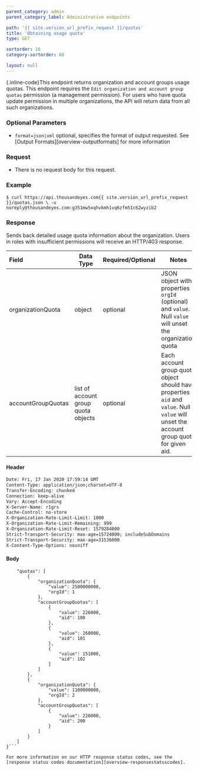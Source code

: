 ```yaml
---
parent_category: admin
parent_category_label: Administrative endpoints

path: '{{ site.version_url_prefix_request }}/quotas'
title: 'Obtaining usage quota'
type: GET

sortorder: 16
category-sortorder: 60

layout: null
---
```


{.inline-code}This endpoint returns organization and account groups usage quotas. This endpoint requires the `Edit organization and account group quotas` permission (a management permission). For users who have quota update permission in multiple organizations, the API will return data from all such organizations.

### Optional Parameters

* `format=json|xml` optional, specifies the format of output requested.  See [Output Formats][overview-outputformats] for more information

### Request

* There is no request body for this request.

### Example

`$ curl https://api.thousandeyes.com{{ site.version_url_prefix_request }}/quotas.json \
  -u noreply@thousandeyes.com:g351mw5xqhvkmh1vq6zfm51c62wyzib2`

### Response

Sends back detailed usage quota information about the organization.  Users in roles with insufficient permissions will receive an HTTP/403 response.

Field | Data Type | Required/Optional | Notes
:------------|-------------|-------------|-------------|
organizationQuota | object | optional | JSON object with properties `orgId` (optional) and `value`. Null `value` will unset the organization quota
accountGroupQuotas | list of account group quota objects | optional | Each account group quota object should have properties `aid` and `value`. Null `value` will unset the account group quota for given aid.

#### Header

```HTTP/1.1 200 OK
Date: Fri, 17 Jan 2020 17:59:14 GMT
Content-Type: application/json;charset=UTF-8
Transfer-Encoding: chunked
Connection: keep-alive
Vary: Accept-Encoding
X-Server-Name: r1grs
Cache-Control: no-store
X-Organization-Rate-Limit-Limit: 1000
X-Organization-Rate-Limit-Remaining: 999
X-Organization-Rate-Limit-Reset: 1579284000
Strict-Transport-Security: max-age=15724800; includeSubDomains
Strict-Transport-Security: max-age=31536000
X-Content-Type-Options: nosniff
```

#### Body

```{
    "quotas": [
        {
            "organizationQuota": {
                "value": 2500000000,
                "orgId": 1
            },
            "accountGroupQuotas": [
                {
                    "value": 226000,
                    "aid": 100
                },
                {
                    "value": 268000,
                    "aid": 101
                },
                {
                    "value": 151000,
                    "aid": 102
                }
            ]
        },
        {
            "organizationQuota": {
                "value": 1100000000,
                "orgId": 2
            },
            "accountGroupQuotas": [
                {
                    "value": 226000,
                    "aid": 200
                }
            ]
        }
    ]
}```

For more information on our HTTP response status codes, see the [response status codes documentation][overview-responsestatuscodes].
